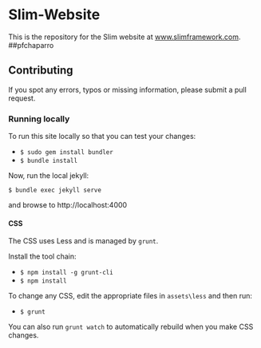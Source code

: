# Slim-Website

This is the repository for the Slim website at www.slimframework.com.
##pfchaparro

## Contributing

If you spot any errors, typos or missing information, please submit a pull
request.

### Running locally

To run this site locally so that you can test your changes:

* `$ sudo gem install bundler`
* `$ bundle install`

Now, run the local jekyll:

    $ bundle exec jekyll serve

and browse to http://localhost:4000

#### CSS

The CSS uses Less and is managed by `grunt`.

Install the tool chain:

* `$ npm install -g grunt-cli`
* `$ npm install`


To change any CSS, edit the appropriate files in `assets\less` and then run:

* `$ grunt`

You can also run `grunt watch` to automatically rebuild when you make CSS
changes.
